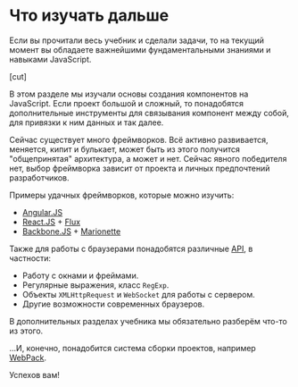 # Что изучать дальше

Если вы прочитали весь учебник и сделали задачи, то на текущий момент вы обладаете важнейшими фундаментальными знаниями и навыками JavaScript.

[cut]

В этом разделе мы изучали основы создания компонентов на JavaScript. Если проект большой и сложный, то понадобятся дополнительные инструменты для связывания компонент между собой, для привязки к ним данных и так далее.

Сейчас существует много фреймворков. Всё активно развивается, меняется, кипит и булькает, может быть из этого получится "общепринятая" архитектура, а может и нет. Сейчас явного победителя нет, выбор фреймворка зависит от проекта и личных предпочтений разработчиков.

Примеры удачных фреймворков, которые можно изучить:

- [Angular.JS](http://angularjs.org)
- [React.JS](http://facebook.github.io/react/) + [Flux](http://facebook.github.io/flux/)
- [Backbone.JS](http://backbonejs.org/) + [Marionette](http://marionettejs.com/)

Также для работы с браузерами понадобятся различные [API](https://ru.wikipedia.org/wiki/%D0%98%D0%BD%D1%82%D0%B5%D1%80%D1%84%D0%B5%D0%B9%D1%81_%D0%BF%D1%80%D0%BE%D0%B3%D1%80%D0%B0%D0%BC%D0%BC%D0%B8%D1%80%D0%BE%D0%B2%D0%B0%D0%BD%D0%B8%D1%8F_%D0%BF%D1%80%D0%B8%D0%BB%D0%BE%D0%B6%D0%B5%D0%BD%D0%B8%D0%B9), в частности:

- Работу с окнами и фреймами.
- Регулярные выражения, класс `RegExp`.
- Объекты `XMLHttpRequest` и `WebSocket` для работы с сервером.
- Другие возможности современных браузеров.

В дополнительных разделах учебника мы обязательно разберём что-то из этого.

...И, конечно, понадобится система сборки проектов, например [WebPack](http://webpack.github.io/).

Успехов вам!
